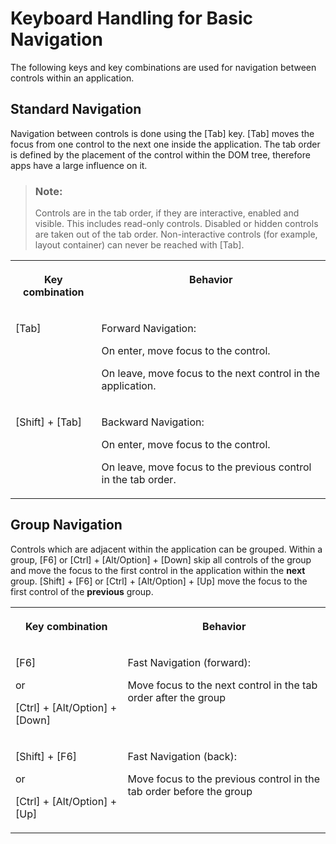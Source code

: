 <!-- loiob59f13d3586c4196b28e92683e9dff19 -->

# Keyboard Handling for Basic Navigation

The following keys and key combinations are used for navigation between controls within an application.



## Standard Navigation

Navigation between controls is done using the [Tab\] key. [Tab\] moves the focus from one control to the next one inside the application. The tab order is defined by the placement of the control within the DOM tree, therefore apps have a large influence on it.

> ### Note:  
> Controls are in the tab order, if they are interactive, enabled and visible. This includes read-only controls. Disabled or hidden controls are taken out of the tab order. Non-interactive controls \(for example, layout container\) can never be reached with [Tab\].


<table>
<tr>
<th valign="top">

Key combination



</th>
<th valign="top">

Behavior



</th>
</tr>
<tr>
<td valign="top">

[Tab\]



</td>
<td valign="top">

Forward Navigation:

On enter, move focus to the control.

On leave, move focus to the next control in the application.



</td>
</tr>
<tr>
<td valign="top">

[Shift\] + [Tab\] 



</td>
<td valign="top">

Backward Navigation:

On enter, move focus to the control.

On leave, move focus to the previous control in the tab order.



</td>
</tr>
</table>



## Group Navigation

Controls which are adjacent within the application can be grouped. Within a group, [F6\] or [Ctrl\] + [Alt/Option\] + [Down\]  skip all controls of the group and move the focus to the first control in the application within the **next** group. [Shift\] + [F6\]  or [Ctrl\] + [Alt/Option\] + [Up\] move the focus to the first control of the **previous** group.


<table>
<tr>
<th valign="top">

Key combination



</th>
<th valign="top">

Behavior



</th>
</tr>
<tr>
<td valign="top">

[F6\] 

or

[Ctrl\] + [Alt/Option\] + [Down\] 



</td>
<td valign="top">

Fast Navigation \(forward\):

Move focus to the next control in the tab order after the group



</td>
</tr>
<tr>
<td valign="top">

[Shift\] + [F6\]  

or

[Ctrl\] + [Alt/Option\] + [Up\] 



</td>
<td valign="top">

Fast Navigation \(back\):

Move focus to the previous control in the tab order before the group



</td>
</tr>
</table>

